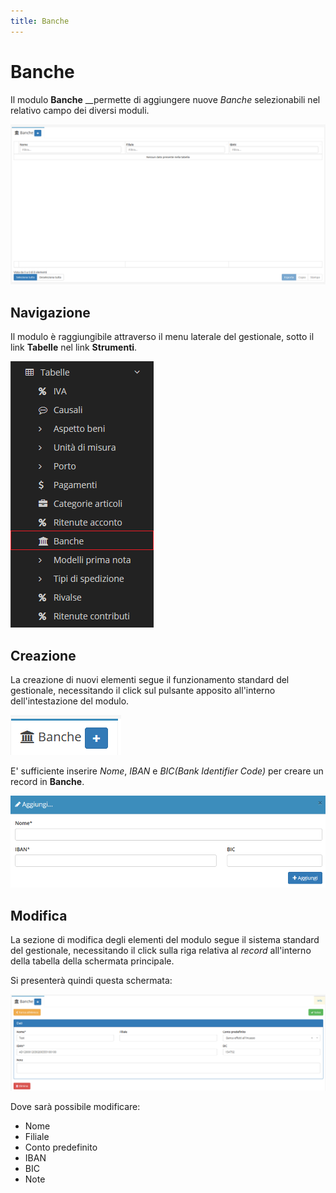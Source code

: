 ```yaml
---
title: Banche
---
```


# Banche

Il modulo **Banche** __permette di aggiungere nuove _Banche_ selezionabili nel relativo campo dei diversi moduli.

![Screenshot interfaccia banche](../../../../.gitbook/assets/banche.PNG)

## Navigazione

Il modulo è raggiungibile attraverso il menu laterale del gestionale, sotto il link **Tabelle** nel link **Strumenti**.

![Screenshot navigazione bance](../../../../.gitbook/assets/navigazionebanche.png)

## Creazione

La creazione di nuovi elementi segue il funzionamento standard del gestionale, necessitando il click sul pulsante apposito all'interno dell'intestazione del modulo.

![Screen creazione banche](../../../../.gitbook/assets/aggiuntabanche%20%281%29.PNG)

E' sufficiente inserire _Nome_, _IBAN_ e _BIC\(Bank Identifier Code\)_ per creare un record in **Banche**.

![Screen creazione banche](../../../../.gitbook/assets/aggiungerebanche.PNG)

## Modifica

La sezione di modifica degli elementi del modulo segue il sistema standard del gestionale, necessitando il click sulla riga relativa al _record_ all'interno della tabella della schermata principale.

Si presenterà quindi questa schermata:

![Screen modifica dati banche](../../../../.gitbook/assets/modificabanche.PNG)

Dove sarà possibile modificare:

* Nome
* Filiale
* Conto predefinito
* IBAN
* BIC
* Note


